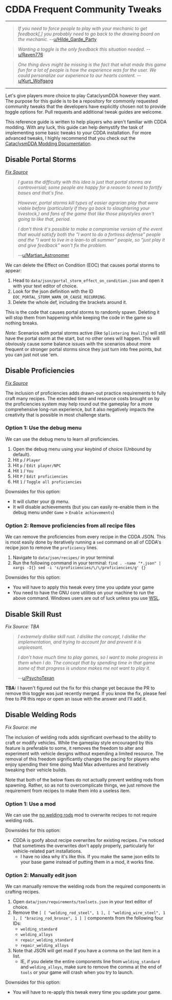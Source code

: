 # CDDA Frequent Community Tweaks

---

> *If you need to force people to play with your mechanic to get feedback[,] you probably need to go back to the drawing board on the mechanic.*
> --[u/Hilde_Garde_Party](https://www.reddit.com/r/cataclysmdda/comments/12e2748/development_strategy/jf9n5c4/)

> *Wanting a toggle is the only feedback this situation needed.*
> --[u/Raven776](https://www.reddit.com/r/cataclysmdda/comments/12e2748/development_strategy/jfaysyy/)

> *One thing devs might be missing is the fact that what made this game fun for a lot of people is how the experience was for the user. We could personalize our experience to our hearts content.*
> --[u/Kurt_Wolfgang](https://www.reddit.com/r/cataclysmdda/comments/12e2748/development_strategy/jfabz17/)

---

Let's give players more choice to play CataclysmDDA however they want. The purpose for this guide is to be a repository for commonly requested community tweaks that the developers have explicitly chosen not to provide toggle options for. Pull requests and additional tweak guides are welcome.

This reference guide is written to help players who aren't familiar with CDDA modding. With any luck, this guide can help demystify the task of implementing some basic tweaks to your CDDA installation. For more advanced tweaks, I highly recommend that you check out the [CataclysmDDA Modding Documentation](https://github.com/CleverRaven/Cataclysm-DDA/tree/master/doc).

## Disable Portal Storms
*[Fix Source](https://www.reddit.com/r/cataclysmdda/comments/uics3f/comment/i7c8c7g)*

> *I guess the difficulty with this idea is just that portal storms are controversial; some people are happy for a reason to need to fortify bases and that's fine.*
> 
> *However, portal storms kill types of easier agrarian play that were viable before (particularly if they go back to slaughtering your livestock,) and fans of the game that like those playstyles aren't going to like that, period.*
> 
> *I don't think it's possible to make a compromise version of the event that would satisfy both the "I want to do a fortress defense" people and the "I want to live in a lean-to all summer" people, so "just play it and give feedback" won't fix the problem.*
> 
> --[u/Martian_Astronomer](https://www.reddit.com/r/cataclysmdda/comments/12e2748/development_strategy/jf9ecjb/)

We can delete the Effect on Condition (EOC) that causes portal storms to appear:

1. Head to `data/json/portal_storm_effect_on_condition.json` and open it with your text editor of choice.
2. Look for the json definition with the ID `EOC_PORTAL_STORM_WARN_OR_CAUSE_RECURRING`.
3. Delete the whole def, including the brackets around it.

This is the code that causes portal storms to randomly spawn. Deleting it will stop them from happening while keeping the code in the game so nothing breaks. 

*Note:* Scenarios with portal storms active (like `Splintering Reality`) will still have the portal storm at the start, but no other ones will happen. This will obviously cause some balance issues with the scenarios about more frequent or stronger portal storms since they just turn into free points, but you can just not use 'em.

## Disable Proficiencies
*[Fix Source](https://www.reddit.com/r/cataclysmdda/comments/l6ngr1/is_there_anyway_to_disable_proficiencies/)*

The inclusion of proficiencies adds drawn-out practice requirements to fully craft many recipes. The extended time and resource costs brought on by the proficiencies system may help round out the gameplay for a more comprehensive long-run experience, but it also negatively impacts the creativity that is possible in most challenge starts.

### Option 1: Use the debug menu

We can use the debug menu to learn all proficiencies.

1. Open the debug menu using your keybind of choice (Unbound by default).
2. Hit `p` / `Player`
3. Hit `p` / `Edit player/NPC`
4. Hit `1` / `You`
5. Hit `P` / `Edit proficiencies`
6. Hit `1` / `Toggle all proficiencies`

Downsides for this option:
- It will clutter your @ menu.
- It will disable achievements (but you can easily re-enable them in the debug menu under `Game` > `Enable achievements`)

### Option 2: Remove proficiencies from all recipe files

We can remove the proficiencies from every recipe in the CDDA JSON. This is most easily done by iteratively running a `sed` command on all of CDDA's recipe json to remove the `proficiency` lines.

1. Navigate to `data/json/recipes/` in your terminal
2. Run the following command in your terminal: `find . -name "*.json" | xargs -I{} sed -i 's/proficiencies/\/\/proficiencies/g' {}`

Downsides for this option:
- You will have to apply this tweak every time you update your game
- You need to have the GNU core utilities on your machine to run the above command. Windows users are out of luck unless you use [WSL](https://learn.microsoft.com/en-us/windows/wsl/install).

## Disable Skill Rust
*Fix Source: TBA*

> *I extremely dislike skill rust. I dislike the concept, I dislike the implementation, and trying to account for and prevent it is unpleasant.*
> 
> *I don’t have much time to play games, so I want to make progress in them when I do. The concept that by spending time in that game some of that progress is undone makes me not want to play it.*
> 
> --[u/PsychoTexan](https://www.reddit.com/r/cataclysmdda/comments/12eiwpx/comment/jfm09qu/)

**TBA:** I haven't figured out the fix for this change yet because the PR to remove this toggle was just recently merged. If you know the fix, please feel free to PR this repo or open an issue with the answer and I'll add it.

## Disable Welding Rods
*Fix Source: me*

The inclusion of welding rods adds significant overhead to the ability to craft or modify vehicles. While the gameplay style encouraged by this feature is preferable to some, it removes the freedom to alter and experiment with vehicle designs without expending a limited resource. The removal of this freedom significantly changes the pacing for players who enjoy spending their time doing Mad Max adventures and iteratively tweaking their vehicle builds.

Note that both of the below fixes do not actually prevent welding rods from spawning. Rather, so as not to overcomplicate things, we just remove the requirement from recipes to make them into a useless item.

### Option 1: Use a mod

We can use the [no welding rods](https://github.com/neonspectra/no-welding-rods) mod to overwrite recipes to not require welding rods.

Downsides for this option:
- CDDA is goofy about recipe overwrites for existing recipes. I've noticed that sometimes the overwrites don't apply properly, particularly for vehicle-related part installations.
    - I have no idea why it's like this. If you make the same json edits to your base game instead of putting them in a mod, it works fine.

### Option 2: Manually edit json

We can manually remove the welding rods from the required components in crafting recipes.

1. Open `data/json/requirements/toolsets.json` in your text editor of choice.
2. Remove the `[ [ "welding_rod_steel", 1 ], [ "welding_wire_steel", 1 ], [ "brazing_rod_bronze", 1 ] ]` components from the following four IDs:
    - `welding_standard`
    - `welding_alloys`
    - `repair_welding_standard`
    - `repair_welding_alloys`
3. Note that JSON will get mad if you have a comma on the last item in a list. 
    - IE, if you delete the entire components line from `welding_standard` and `welding_alloys`, make sure to remove the comma at the end of `tools` or your game will crash when you try to launch.

Downsides for this option:
- You will have to re-apply this tweak every time you update your game.
